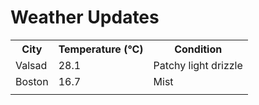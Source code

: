# Weather Updates

<!-- WEATHER-UPDATE-START -->
<table><tr><th>City</th><th>Temperature (°C)</th><th>Condition</th></tr><tr><td>Valsad</td><td>28.1</td><td>Patchy light drizzle</td></tr><tr><td>Boston</td><td>16.7</td><td>Mist</td></tr><tr><td></td><td></td><td></td></tr></table>
<!-- WEATHER-UPDATE-END -->
